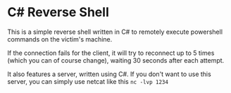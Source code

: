 # C# Reverse Shell

This is a simple reverse shell written in C# to remotely execute powershell commands on the victim's machine.

If the connection fails for the client, it will try to reconnect up to 5 times (which you can of course change), waiting 30 seconds after each attempt.

It also features a server, written using C#.
If you don't want to use this server, you can simply use netcat like this `nc -lvp 1234`
